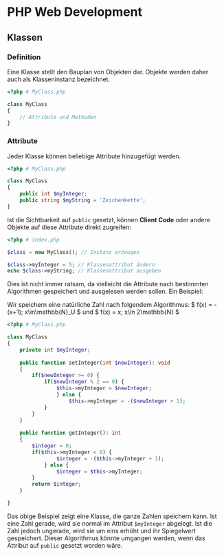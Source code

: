 # PHP Web Development
## Klassen
### Definition

Eine Klasse stellt den Bauplan von Objekten dar. Objekte werden daher auch als Klasseninstanz
bezeichnet.

````php
<?php # MyClass.php

class MyClass
{
    // Attribute und Methoden
}
````

### Attribute

Jeder Klasse können beliebige Attribute hinzugefügt werden.

````php
<?php # MyClass.php

class MyClass
{
    public int $myInteger;
    public string $myString = 'Zeichenkette';
}
````

Ist die Sichtbarkeit auf ``public`` gesetzt, können **Client Code** oder andere Objekte auf
diese Attribute direkt zugreifen:

````php
<?php # index.php

$class = new MyClass(); // Instanz erzeugen

$class->myInteger = 5; // Klassenattribut ändern
echo $class->myString; // Klassenattribut ausgeben
````

Dies ist nicht immer ratsam, da vielleicht die Attribute nach bestimmten Algorithmen
gespeichert und ausgelesen werden sollen. Ein Beispiel:

Wir speichern eine natürliche Zahl nach folgendem Algorithmus: $ f(x) = -(x+1); x\in\mathbb{N}_U $ und
$ f(x) = x; x\in 2\mathbb{N} $

````php
<?php # MyClass.php

class MyClass
{
    private int $myInteger;
    
    public function setInteger(int $newInteger): void
    {
        if($newInteger >= 0) {
            if($newInteger % 2 == 0) {
                $this->myInteger = $newInteger;
                } else {
                    $this->myInteger = -($newInteger + 1);
            }
        }        
    }
    
    public function getInteger(): int
    {
        $integer = 0;
        if($this->myInteger < 0) {
                $integer = -($this->myInteger + 1);
            } else {
                $integer = $this->myInteger;
        }
        return $integer;
    }

}
````

Das obige Beispiel zeigt eine Klasse, die ganze Zahlen speichern kann. Ist eine Zahl
gerade, wird sie normal im Attribut ``$myInteger`` abgelegt. Ist die Zahl jedoch
ungerade, wird sie um eins erhöht und ihr Spiegelwert gespeichert. Dieser Algorithmus
könnte umgangen werden, wenn das Attribut auf ``public`` gesetzt worden wäre.

